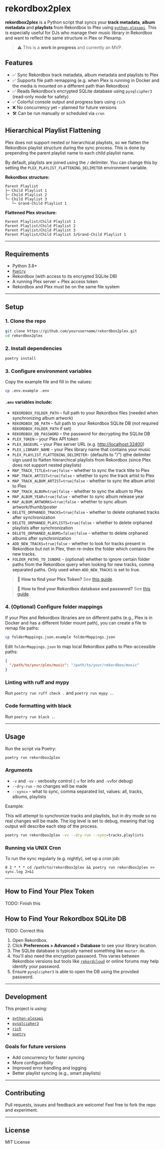 # rekordbox2plex

**rekordbox2plex** is a Python script that syncs your **track metadata**, **album metadata** and **playlists** from Rekordbox to Plex using [`python-plexapi`](https://github.com/pkkid/python-plexapi). This is especially useful for DJs who manage their music library in Rekordbox and want to reflect the same structure in Plex or Plexamp.

> ⚠️ This is a **work in progress** and currently an MVP.

## Features

* ✅ Sync Rekordbox track metadata, album metadata and playlists to Plex
* ✅ Supports file path remapping (e.g. when Plex is running in Docker and the media is mounted on a different path than Rekordbox)
* ✅ Reads Rekordbox’s encrypted SQLite database using `pysqlcipher3` (read-only mode for safety)
* ✅ Colorful console output and progress bars using `rich`
* ❌ No concurrency yet – planned for future versions
* 🛠️ Can be run manually or scheduled via `cron`

## Hierarchical Playlist Flattening

Plex does not support nested or hierarchical playlists, so we flatten the Rekordbox playlist structure during the sync process. This is done by prepending the parent playlist name to each child playlist name.

By default, playlists are joined using the `/` delimiter. You can change this by setting the `PLEX_PLAYLIST_FLATTENING_DELIMITER` environment variable.

**Rekordbox structure:**

```
Parent Playlist
├─ Child Playlist 1
├─ Child Playlist 2
└─ Child Playlist 3
   └─ Grand-Child Playlist 1
```

**Flattened Plex structure:**

```
Parent Playlist/Child Playlist 1
Parent Playlist/Child Playlist 2
Parent Playlist/Child Playlist 3
Parent Playlist/Child Playlist 3/Grand-Child Playlist 1
```

---

## Requirements

* Python 3.8+
* [`Poetry`](https://python-poetry.org/)
* Rekordbox (with access to its encrypted SQLite DB)
* A running Plex server + Plex access token
* Rekordbox and Plex must be on the same file system

---

## Setup

### 1. Clone the repo

```bash
git clone https://github.com/yourusername/rekordbox2plex.git
cd rekordbox2plex
```

### 2. Install dependencies

```bash
poetry install
```

### 3. Configure environment variables

Copy the example file and fill in the values:

```bash
cp .env.example .env
```

#### `.env` variables include:

* `REKORDBOX_FOLDER_PATH` – full path to your Rekordbox files (needed when synchronizing album artwork)
* `REKORDBOX_DB_PATH` – full path to your Rekordbox SQLite DB (not required `REKORDBOX_FOLDER_PATH` if set)
* `REKORDBOX_DB_PASSWORD` – the password for decrypting the SQLite DB
* `PLEX_TOKEN` – your Plex API token
* `PLEX_BASEURL` – your Plex server URL (e.g. [http://localhost:32400](http://localhost:32400))
* `PLEX_LIBRARY_NAME` - your Plex library name that contains your music
* `PLEX_PLAYLIST_FLATTENING_DELIMITER`- (defaults to "/") qthe delimiter sign used to flatten hierarchical playlists from Rekordbox (since Plex does not support nested playlists)
* `MAP_TRACK_TITLE=true|false` – whether to sync the track title to Plex
* `MAP_TRACK_ARTIST=true|false` - whether to sync the track artist to Plex
* `MAP_TRACK_ALBUM_ARTIST=true|false` - whether to sync the album artist to Plex
* `MAP_TRACK_ALBUM=true|false` - whether to sync the album to Plex
* `MAP_ALBUM_YEAR=true|false` - whether to sync album release year
* `MAP_ALBUM_ARTWORKS=true|false` - whether to sync album artwork/thumb/poster
* `DELETE_ORPHANED_TRACKS=true|false` - whether to delete orphaned tracks after synchronization
* `DELETE_ORPHANED_PLAYLISTS=true|false` - whether to delete orphaned playlists after synchronization
* `DELETE_ORPHANED_ALBUMS=false|false` - whether to delete orphaned albums after synchronization
* `ADD_NEW_TRACKS=true|false` - whether to look for tracks present in Rekordbox but not in Plex, then re-index the folder which contains the new tracks.
* `FOLDER_PATHS_TO_IGNORE` - (optional) whether to ignore certain folder paths from the Rekordbox query when looking for new tracks, comma separated paths. Only used when `ADD_NEW_TRACKS` is set to true.


> 🔐 **How to find your Plex Token?**
> See [this guide](#how-to-find-your-plex-token).

> 🔐 **How to find your Rekordbox database and password?**
> See [this guide](#how-to-find-your-rekordbox-sqlite-db).

### 4. (Optional) Configure folder mappings
If your Plex and Rekordbox libraries are on different paths (e.g., Plex is in Docker and has a different folder mount path), you can create a file to remap file paths:

```bash
cp folderMappings.json.example folderMappings.json
```

Edit `folderMappings.json` to map local Rekordbox paths to Plex-accessible paths:

```json
{
  "/path/to/your/plex/music": "/path/to/your/rekordbox/music"
}
```

### Linting with ruff and mypy
Run `poetry run ruff check .` and `poetry run mypy .`.

### Code formatting with black
Run `poetry run black .`.

---

## Usage

Run the script via Poetry:

```bash
poetry run rekordbox2plex
```

### Arguments
* `-v` and `-vv` - verbosity control (`-v` for info and `-vv`for debug)
* `--dry-run` - no changes will be made
* `--sync=` - what to sync, comma separated list, values: all, tracks, albums, playlists

Example:

This will attempt to synchronize tracks and playlists, but in dry mode so no real changes will be made. The log level is set to debug, meaning that log output will describe each step of the process.
```bash
poetry run rekordbox2plex -vv --dry-run --sync=tracks,playlists
```

### Running via UNIX Cron
To run the sync regularly (e.g. nightly), set up a cron job:

```cron
0 2 * * * cd /path/to/rekordbox2plex && poetry run rekordbox2plex >> sync.log 2>&1
```

---

## How to Find Your Plex Token

TODO: Finish this

## How to Find Your Rekordbox SQLite DB

TODO: Correct this

1. Open Rekordbox.
2. Click **Preferences > Advanced > Database** to see your library location.
3. The SQLite database is typically named something like `master.db`.
4. You’ll also need the encryption password. This varies between Rekordbox versions but tools like [`rekordcloud`](https://rekord.cloud/) or online forums may help identify your password.
5. Ensure `pysqlcipher3` is able to open the DB using the provided password.

---

## Development

This project is using:

* [`python-plexapi`](https://github.com/pkkid/python-plexapi)
* [`pysqlcipher3`](https://pypi.org/project/pysqlcipher3/)
* [`rich`](https://github.com/Textualize/rich)
* [`poetry`](https://python-poetry.org/)

### Goals for future versions

* Add concurrency for faster syncing
* More configurability
* Improved error handling and logging
* Better playlist syncing (e.g., smart playlists)

---

## Contributing

Pull requests, issues and feedback are welcome! Feel free to fork the repo and experiment.

---

## License

MIT License
